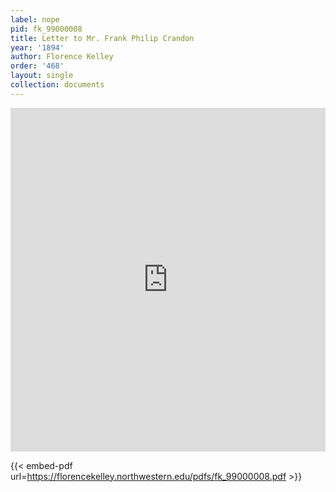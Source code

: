 ```yaml
---
label: nope
pid: fk_99000008
title: Letter to Mr. Frank Philip Crandon
year: '1894'
author: Florence Kelley
order: '468'
layout: single
collection: documents
---
```

<iframe src="https://northwestern.app.box.com/embed/s/aididsy5i0dcv23xb4ie0of3ennjzo1e?sortColumn=date&view=list" width="100%" height="550" frameborder="0" allowfullscreen webkitallowfullscreen msallowfullscreen></iframe>


{{< embed-pdf url=https://florencekelley.northwestern.edu/pdfs/fk_99000008.pdf >}}